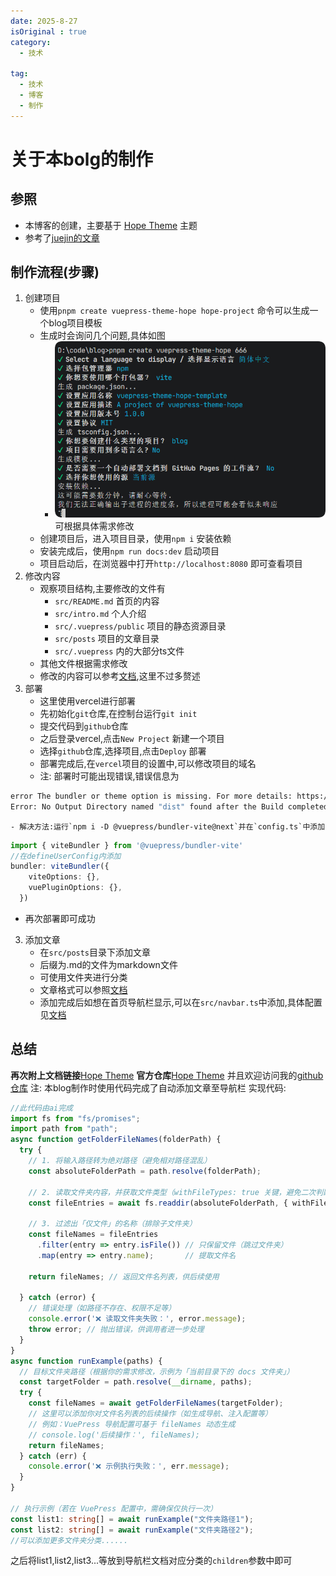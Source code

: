 ```yaml
---
date: 2025-8-27
isOriginal : true
category:
  - 技术
  
tag:
  - 技术
  - 博客
  - 制作
---
```

# 关于本bolg的制作
## 参照
- 本博客的创建，主要基于 [Hope Theme](https://theme-hope.vuejs.press/zh/) 主题
- 参考了[juejin的文章](https://juejin.cn/post/7258533971963822140)

## 制作流程(步骤)
1. 创建项目
   - 使用`pnpm create vuepress-theme-hope hope-project` 命令可以生成一个blog项目模板
   - 生成时会询问几个问题,具体如图
       - ![问题](../..//.vuepress/public/tech/1.png) 可根据具体需求修改
   - 创建项目后，进入项目目录，使用`npm i` 安装依赖
   - 安装完成后，使用`npm run docs:dev` 启动项目
   - 项目启动后，在浏览器中打开`http://localhost:8080` 即可查看项目
2. 修改内容
   - 观察项目结构,主要修改的文件有
      - `src/README.md` 首页的内容
      - `src/intro.md` 个人介绍
      - `src/.vuepress/public` 项目的静态资源目录
      - `src/posts` 项目的文章目录
      - `src/.vuepress` 内的大部分ts文件
    - 其他文件根据需求修改
    - 修改的内容可以参考[文档](https://theme-hope.vuejs.press/zh/config/),这里不过多赘述
3. 部署
   - 这里使用vercel进行部署
   - 先初始化`git`仓库,在控制台运行`git init`
   - 提交代码到`github`仓库
   - 之后登录vercel,点击`New Project` 新建一个项目
   - 选择`github`仓库,选择项目,点击`Deploy` 部署
   - 部署完成后,在`vercel`项目的设置中,可以修改项目的域名
   - 注: 部署时可能出现错误,错误信息为
```bash
error The bundler or theme option is missing. For more details: https://vuepress.vuejs.org/guide/troubleshooting.html#the-bundler-theme-option-is-missing
Error: No Output Directory named "dist" found after the Build completed. You can configure the Output Directory in your Project Settings.
```
    - 解决方法:运行`npm i -D @vuepress/bundler-vite@next`并在`config.ts`中添加
```ts
import { viteBundler } from '@vuepress/bundler-vite'
//在defineUserConfig内添加
bundler: viteBundler({
    viteOptions: {},
    vuePluginOptions: {},
  })

```
   - 再次部署即可成功
3. 添加文章
   - 在`src/posts`目录下添加文章
   - 后缀为.md的文件为markdown文件
   - 可使用文件夹进行分类
   - 文章格式可以参照[文档](https://theme-hope.vuejs.press/zh/config/frontmatter/info.html)
   - 添加完成后如想在首页导航栏显示,可以在`src/navbar.ts`中添加,具体配置见[文档](https://theme-hope.vuejs.press/zh/guide/layout/navbar.html#%E4%B8%8B%E6%8B%89%E5%88%97%E8%A1%A8)
## 总结
**再次附上文档链接**[Hope Theme](https://theme-hope.vuejs.press/zh/)
**官方仓库**[Hope Theme](https://github.com/vuepress-theme-hope/vuepress-theme-hope)
并且欢迎访问我的[github仓库](https://github.com/zxlwl/blogs)
注: 本blog制作时使用代码完成了自动添加文章至导航栏
实现代码:
```ts
//此代码由ai完成
import fs from "fs/promises";
import path from "path";
async function getFolderFileNames(folderPath) {
  try {
    // 1. 将输入路径转为绝对路径（避免相对路径混乱）
    const absoluteFolderPath = path.resolve(folderPath);

    // 2. 读取文件夹内容，并获取文件类型（withFileTypes: true 关键，避免二次判断）
    const fileEntries = await fs.readdir(absoluteFolderPath, { withFileTypes: true });

    // 3. 过滤出「仅文件」的名称（排除子文件夹）
    const fileNames = fileEntries
      .filter(entry => entry.isFile()) // 只保留文件（跳过文件夹）
      .map(entry => entry.name);       // 提取文件名

    return fileNames; // 返回文件名列表，供后续使用

  } catch (error) {
    // 错误处理（如路径不存在、权限不足等）
    console.error('❌ 读取文件夹失败：', error.message);
    throw error; // 抛出错误，供调用者进一步处理
  }
}
async function runExample(paths) {
  // 目标文件夹路径（根据你的需求修改，示例为「当前目录下的 docs 文件夹」）
  const targetFolder = path.resolve(__dirname, paths);
  try {
    const fileNames = await getFolderFileNames(targetFolder);
    // 这里可以添加你对文件名列表的后续操作（如生成导航、注入配置等）
    // 例如：VuePress 导航配置可基于 fileNames 动态生成
    // console.log('后续操作：', fileNames);
    return fileNames;
  } catch (err) {
    console.error('❌ 示例执行失败：', err.message);
  }
}

// 执行示例（若在 VuePress 配置中，需确保仅执行一次）
const list1: string[] = await runExample("文件夹路径1");
const list2: string[] = await runExample("文件夹路径2");
//可以添加更多文件夹分类......
```
之后将list1,list2,list3...等放到导航栏文档对应分类的`children`参数中即可